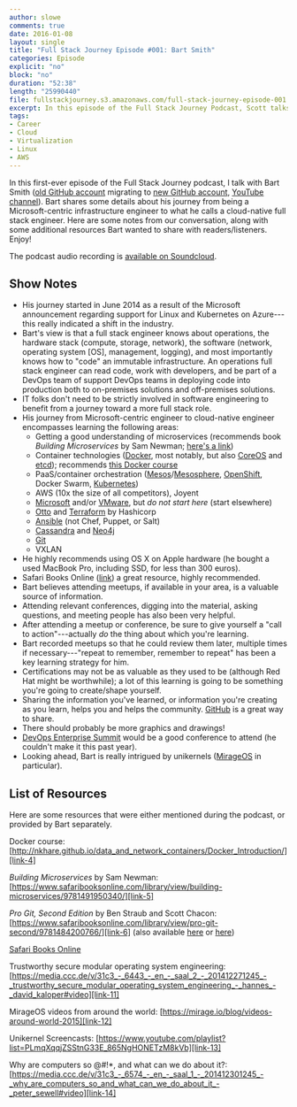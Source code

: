 ```yaml
---
author: slowe
comments: true
date: 2016-01-08
layout: single
title: "Full Stack Journey Episode #001: Bart Smith"
categories: Episode
explicit: "no"
block: "no"
duration: "52:38"
length: "25990440"
file: fullstackjourney.s3.amazonaws.com/full-stack-journey-episode-001.mp3
excerpt: In this episode of the Full Stack Journey Podcast, Scott talks to Bart Smith about his journey toward what he calls a "cloud-native" full stack engineer, and gathers some useful tips and resources for listeners.
tags:
- Career
- Cloud
- Virtualization
- Linux
- AWS
---
```


In this first-ever episode of the Full Stack Journey podcast, I talk with Bart Smith ([old GitHub account][link-1] migrating to [new GitHub account][link-2], [YouTube channel][link-3]). Bart shares some details about his journey from being a Microsoft-centric infrastructure engineer to what he calls a cloud-native full stack engineer. Here are some notes from our conversation, along with some additional resources Bart wanted to share with readers/listeners. Enjoy!

The podcast audio recording is [available on Soundcloud][link-32].

## Show Notes

* His journey started in June 2014 as a result of the Microsoft announcement regarding support for Linux and Kubernetes on Azure---this really indicated a shift in the industry.
* Bart's view is that a full stack engineer knows about operations, the hardware stack (compute, storage, network), the software (network, operating system [OS], management, logging), and most importantly knows how to "code" an immutable infrastructure. An operations full stack engineer can read code, work with developers, and be part of a DevOps team of support DevOps teams in deploying code into production both to on-premises solutions and off-premises solutions.
* IT folks don't need to be strictly involved in software engineering to benefit from a journey toward a more full stack role.
* His journey from Microsoft-centric engineer to cloud-native engineer encompasses learning the following areas:
    - Getting a good understanding of microservices (recommends book _Building Microservices_ by Sam Newman; [here's a link][link-5])
    - Container technologies ([Docker][link-15], most notably, but also [CoreOS][link-16] and [etcd][link-17]); recommends [this Docker course][link-4]
    - PaaS/container orchestration ([Mesos][link-18]/[Mesosphere][link-19], [OpenShift][link-20], Docker Swarm, [Kubernetes][link-21])
    - AWS (10x the size of all competitors), Joyent
    - [Microsoft][link-29] and/or [VMware][link-30], but _do not start here_ (start elsewhere)
    - [Otto][link-22] and [Terraform][link-23] by Hashicorp
    - [Ansible][link-26] (not Chef, Puppet, or Salt)
    - [Cassandra][link-24] and [Neo4j][link-25]
    - [Git][link-27]
    - VXLAN
* He highly recommends using OS X on Apple hardware (he bought a used MacBook Pro, including SSD, for less than 300 euros).
* Safari Books Online ([link][link-9]) a great resource, highly recommended.
* Bart believes attending meetups, if available in your area, is a valuable source of information.
* Attending relevant conferences, digging into the material, asking questions, and meeting people has also been very helpful.
* After attending a meetup or conference, be sure to give yourself a "call to action"---actually _do_ the thing about which you're learning.
* Bart recorded meetups so that he could review them later, multiple times if necessary---"repeat to remember, remember to repeat" has been a key learning strategy for him.
* Certifications may not be as valuable as they used to be (although Red Hat might be worthwhile); a lot of this learning is going to be something you're going to create/shape yourself.
* Sharing the information you've learned, or information you're creating as you learn, helps you and helps the community. [GitHub][link-28] is a great way to share.
* There should probably be more graphics and drawings!
* [DevOps Enterprise Summit][link-31] would be a good conference to attend (he couldn't make it this past year).
* Looking ahead, Bart is really intrigued by unikernels ([MirageOS][link-10] in particular).

## List of Resources

Here are some resources that were either mentioned during the podcast, or provided by Bart separately.

Docker course: [http://nkhare.github.io/data_and_network_containers/Docker_Introduction/][link-4]

_Building Microservices_ by Sam Newman: [https://www.safaribooksonline.com/library/view/building-microservices/9781491950340/][link-5]

_Pro Git, Second Edition_ by Ben Straub and Scott Chacon: [https://www.safaribooksonline.com/library/view/pro-git-second/9781484200766/][link-6] (also available [here][link-7] or [here][link-8])

[Safari Books Online][link-9]

Trustworthy secure modular operating system engineering: [https://media.ccc.de/v/31c3_-_6443_-_en_-_saal_2_-_201412271245_-_trustworthy_secure_modular_operating_system_engineering_-_hannes_-_david_kaloper#video][link-11]

MirageOS videos from around the world: [https://mirage.io/blog/videos-around-world-2015][link-12]

Unikernel Screencasts: [https://www.youtube.com/playlist?list=PLmqXqqjZSStnG33E_865NgHONETzM8kVb][link-13]

Why are computers so @#!*, and what can we do about it?: [https://media.ccc.de/v/31c3_-_6574_-_en_-_saal_1_-_201412301245_-_why_are_computers_so_and_what_can_we_do_about_it_-_peter_sewell#video][link-14]


[link-1]: https://github.com/smartbitnl
[link-2]: https://github.com/smartbit
[link-3]: https://www.youtube.com/user/TheSmartbit
[link-4]: http://nkhare.github.io/data_and_network_containers/Docker_Introduction/
[link-5]: https://www.safaribooksonline.com/library/view/building-microservices/9781491950340/
[link-6]: https://www.safaribooksonline.com/library/view/pro-git-second/9781484200766/
[link-7]: https://git-scm.com/book/en/v2
[link-8]: https://progit.org
[link-9]: https://www.safaribooksonline.com
[link-10]: https://mirage.io
[link-11]: https://media.ccc.de/v/31c3_-_6443_-_en_-_saal_2_-_201412271245_-_trustworthy_secure_modular_operating_system_engineering_-_hannes_-_david_kaloper#video
[link-12]: https://mirage.io/blog/videos-around-world-2015
[link-13]: https://www.youtube.com/playlist?list=PLmqXqqjZSStnG33E_865NgHONETzM8kVb
[link-14]: https://media.ccc.de/v/31c3_-_6574_-_en_-_saal_1_-_201412301245_-_why_are_computers_so_and_what_can_we_do_about_it_-_peter_sewell#video
[link-15]: http://www.docker.com/
[link-16]: https://coreos.com/
[link-17]: https://github.com/coreos/etcd
[link-18]: https://mesos.apache.org/
[link-19]: https://mesosphere.com/
[link-20]: https://openshift.com/
[link-21]: http://kubernetes.io/
[link-22]: https://www.ottoproject.io/
[link-23]: https://terraform.io/
[link-24]: https://cassandra.apache.org/
[link-25]: http://neo4j.com/
[link-26]: http://www.ansible.com/
[link-27]: https://git-scm.com/
[link-28]: https://github.com
[link-29]: http://www.microsoft.com/en-us/
[link-30]: http://www.vmware.com/
[link-31]: http://devopsenterprise.io
[link-32]: https://soundcloud.com/fullstackjourney/full-stack-journey-episode-001
